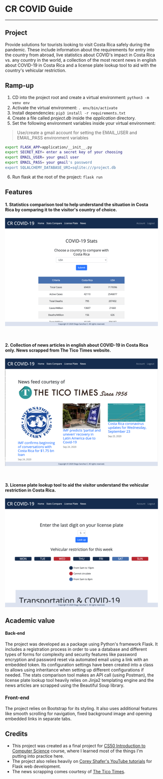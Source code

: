 # CR COVID Guide
___
  ## Project

  Provide solutions for tourists looking to visit Costa Rica safely during the pandemic. These include information about the requirements for entry into the country from abroad, live statistics about COVID's impact in Costa Rica vs. any country in the world, a collection of the most recent news in english about COVID-19 in Costa Rica and a license plate lookup tool to aid with the country's vehicular restriction.

  ## Ramp-up
  1. CD into the project root and create a virtual environment: `python3 -m venv env`
  1. Activate the virtual environment: `. env/bin/activate`
  1. Install dependencies: `pip3 install -r requirements.txt`
  1. Create a file called *project.db* inside the *application* directory.
  1. Set the following environment variables inside your virtual environment:

  >Use/create a gmail account for setting the EMAIL_USER and EMAIL_PASS environment variables
  
  ```bash
  export FLASK_APP=application/__init__.py
  export SECRET_KEY= enter a secret key of your choosing
  export EMAIL_USER= your gmail user
  export EMAIL_PASS= your gmail's password
  export SQLALCHEMY_DATABASE_URI=sqlite:///project.db
  ```
  6. Run flask at the root of the project: `flask run`

  ## Features
  
  #### 1. Statistics comparison tool to help understand the situation in Costa Rica by comparing it to the visitor's country of choice.

 ![Stats comparison tool](application/static/readme/stats.png?raw=true "Stats comparison tool")
 
  <br />
  
  #### 2. Collection of news articles in english about COVID-19 in Costa Rica only. News scrapped from The Tico Times website.

  ![News scrapper](application/static/readme/news.png?raw=true "News scrapper")
  
  <br />
  
  #### 3. License plate lookup tool to aid the visitor understand the vehicular restriction in Costa Rica.

  ![License plate lookup tool](application/static/readme/licenseplates.png?raw=true "License plate lookup tool")

  ## Academic value

  #### Back-end
  The project was developed as a package using Python's framework Flask. It includes a registration process in order to use a database and different types of forms for complexity and security features like password encryption and password reset via automated email using a link with an embedded token. Its configuration settings have been created into a class to allows using inheritance when setting up different configurations if needed. The stats comparison tool makes an API call (using Postman), the license plate lookup tool heavily relies on Jinja2 templating engine and the news articles are scrapped using the Beautiful Soup library.
  <br />
  ### Front-end
  The project relies on Bootstrap for its styling. It also uses additional features like smooth scrolling for navigation, fixed background image and opening embedded links in separate tabs.

  ## Credits
  
* This project was created as a final project for [CS50 Introduction to Computer Science](https://cs50.harvard.edu/x/2020/) course, where I learned most of the things I'm putting into practice here.
* The project also relies heavily on [Corey Shafer's YouTube tutorials](https://www.youtube.com/user/schafer5) for Flask web development.
* The news scrapping comes courtesy of [The Tico Times](https://ticotimes.net/).
